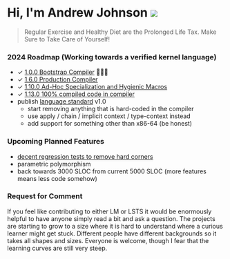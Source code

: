 # Hi, I'm Andrew Johnson ![](https://komarev.com/ghpvc/?username=andrew-johnson-4)

> Regular Exercise and Healthy Diet are the Prolonged Life Tax. Make Sure to Take Care of Yourself!

### 2024 Roadmap (Working towards a verified kernel language)

* ✓ [1.0.0 Bootstrap Compiler](https://github.com/andrew-johnson-4/lambda-mountain/releases/tag/1.0.0) 🥳🎉🎁
* ✓ [1.6.0 Production Compiler](https://github.com/andrew-johnson-4/lambda-mountain/releases/tag/1.6.0)
* ✓ [1.10.0 Ad-Hoc Specialization and Hygienic Macros](https://github.com/andrew-johnson-4/lambda-mountain/releases/tag/1.10.0)
* ✓ [1.13.0 100% compiled code in compiler](https://github.com/andrew-johnson-4/lambda-mountain/releases/tag/1.13.0)
* publish [language standard](https://github.com/andrew-johnson-4/lambda-mountain/wiki/Unopinionated-Philosophy#standards) v1.0
  * start removing anything that is hard-coded in the compiler
  * use apply / chain / implicit context / type-context instead
  * add support for something other than x86-64 (be honest)

### Upcoming Planned Features
* [decent regression tests to remove hard corners](https://github.com/andrew-johnson-4/lambda-mountain/issues/421)
* parametric polymorphism
* back towards 3000 SLOC from current 5000 SLOC (more features means less code somehow)

### Request for Comment

If you feel like contributing to either LM or LSTS it would be enormously helpful to have anyone simply read a bit and ask a question. 
The projects are starting to grow to a size where it is hard to understand where a curious learner might get stuck.
Different people have different backgrounds so it takes all shapes and sizes.
Everyone is welcome, though I fear that the learning curves are still very steep.

